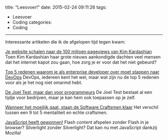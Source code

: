 title: "Leesvoer!"
date: 2015-02-24 09:11:26
tags:
  - Leesvoer
  - Coding
categories:
  - Coding
---
Interessante artikelen die ik de afgelopen tijd tegen kwam:

[Je website schalen naar de 100 miljoen pageviews van Kim Kardashian](http://highscalability.com/blog/2015/2/16/scaling-kim-kardashian-to-100-million-page-views.html)
Toen Kim Kardashian haar grote nieuws aankondigde dachten veel mensen dat het internet kapot zou gaan, hoe zorg je er voor dat het niet gebeurd?

[Top 5 redenen waarom je als enterprise developer over moet stappen naar DevOps](http://channel9.msdn.com/Blogs/DevRadio/Top-5-Reasons-for-Enterprise-Developers-to-Embrace-DevOps)
DevOps, iedereen kent het wel, maar wat zijn nu de top 5 redenen voor als je het nog niet omarmd hebt.

[De Joel Test, maar dan voor programmeurs](http://simpleprogrammer.com/2015/02/16/joel-test-programmers-simple-programmer-test/)
De Joel Test bestaat al een tijdje voor bedrijven, maar je kan hem ook toepassen op je zelf.

[Wanneer het moeilijk gaat, staan de Software Craftsmen klaar](http://blog.8thlight.com/mike-ebert/2015/02/16/when-the-going-gets-tough.html)
Het verschil tussen een 9 tot 5 mentaliteit en echte craftsmen.

[JavaScript heeft gewonnen!](http://www.hanselman.com/blog/JavaScriptHasWonRunFlashWithMozillaShumwayAndDevelopSilverlightInJSWithFayde.aspx)
Flash content afspelen zonder Flash in je browser? Silverlight zonder Silverlight? Dat kan nu met JavaScript dankzij Mozilla!
